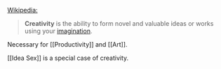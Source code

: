[Wikipedia:](https://en.wikipedia.org/wiki/Creativity)

> **Creativity** is the ability to form novel and valuable ideas or works using your [imagination](https://en.wikipedia.org/wiki/Imagination "Imagination").

Necessary for [[Productivity]] and [[Art]].

[[Idea Sex]] is a special case of creativity.